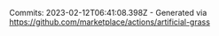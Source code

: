 Commits: 2023-02-12T06:41:08.398Z - Generated via https://github.com/marketplace/actions/artificial-grass
<br>
